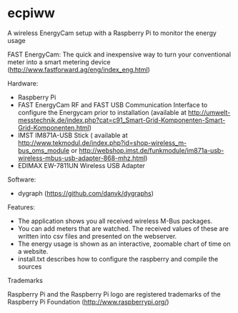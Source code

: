 ecpiww
======

A wireless EnergyCam setup with a Raspberry Pi to monitor the energy usage

FAST EnergyCam: The quick and inexpensive way to turn your conventional meter into a smart metering device 
(http://www.fastforward.ag/eng/index_eng.html)


Hardware:
  - Raspberry Pi
  - FAST EnergyCam RF and FAST USB Communication Interface to configure the Energycam prior to installation
	(available at http://umwelt-messtechnik.de/index.php?cat=c91_Smart-Grid-Komponenten-Smart-Grid-Komponenten.html)
  - IMST IM871A-USB Stick 
	( available at http://www.tekmodul.de/index.php?id=shop-wireless_m-bus_oms_module or 
          http://webshop.imst.de/funkmodule/im871a-usb-wireless-mbus-usb-adapter-868-mhz.html)
  - EDIMAX EW-7811UN Wireless USB Adapter


Software:
  - dygraph (https://github.com/danvk/dygraphs) 

Features:
 - The application shows you all received wireless M-Bus packages. 
 - You can add meters that are watched. The received values of these are written into csv files and presented on the webserver.
 - The energy usage is shown as an interactive, zoomable chart of time on a website.
 - install.txt describes how to configure the raspberry and compile the sources


Trademarks

Raspberry Pi and the Raspberry Pi logo are registered trademarks of the Raspberry Pi Foundation (http://www.raspberrypi.org/)

 



